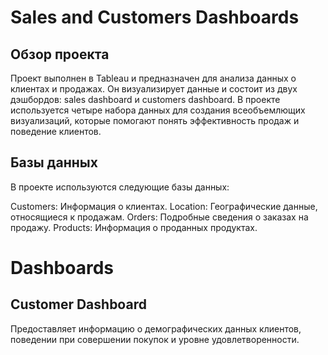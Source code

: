 # Sales and Customers Dashboards

## Обзор проекта

Проект выполнен в Tableau и предназначен для анализа данных о клиентах и продажах. Он визуализирует данные и состоит из двух дэшбордов: sales dashboard и customers dashboard.
В проекте используется четыре набора данных для создания всеобъемлющих визуализаций, которые помогают понять эффективность продаж и поведение клиентов.

## Базы данных

В проекте используются следующие базы данных:

Customers: Информация о клиентах.
Location: Географические данные, относящиеся к продажам.
Orders: Подробные сведения о заказах на продажу.
Products: Информация о проданных продуктах.

# Dashboards

## Customer Dashboard

Предоставляет информацию о демографических данных клиентов, поведении при совершении покупок и уровне удовлетворенности.
